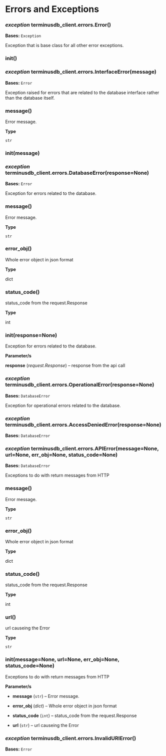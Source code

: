 # Errors and Exceptions


### _exception_ terminusdb_client.errors.Error()
**Bases:** `Exception`

Exception that is base class for all other error exceptions.


### __init__()

### _exception_ terminusdb_client.errors.InterfaceError(message)
**Bases:** `Error`

Exception raised for errors that are related to the database interface rather than the database itself.


### message()
Error message.


**Type**

`str`



### __init__(message)

### _exception_ terminusdb_client.errors.DatabaseError(response=None)
**Bases:** `Error`

Exception for errors related to the database.


### message()
Error message.


**Type**

`str`



### error_obj()
Whole error object in json format


**Type**

dict



### status_code()
status_code from the request.Response


**Type**

int



### __init__(response=None)
Exception for errors related to the database.


**Parameter/s**

**response** (*request.Response*) – response from the api call



### _exception_ terminusdb_client.errors.OperationalError(response=None)
**Bases:** `DatabaseError`

Exception for operational errors related to the database.


### _exception_ terminusdb_client.errors.AccessDeniedError(response=None)
**Bases:** `DatabaseError`


### _exception_ terminusdb_client.errors.APIError(message=None, url=None, err_obj=None, status_code=None)
**Bases:** `DatabaseError`

Exceptions to do with return messages from HTTP


### message()
Error message.


**Type**

`str`



### error_obj()
Whole error object in json format


**Type**

dict



### status_code()
status_code from the request.Response


**Type**

int



### url()
url causeing the Error


**Type**

`str`



### __init__(message=None, url=None, err_obj=None, status_code=None)
Exceptions to do with return messages from HTTP


**Parameter/s**


* **message** (``str``) – Error message.


* **error_obj** (*dict*) – Whole error object in json format


* **status_code** (`int`) – status_code from the request.Response


* **url** (``str``) – url causeing the Error



### _exception_ terminusdb_client.errors.InvalidURIError()
**Bases:** `Error`

